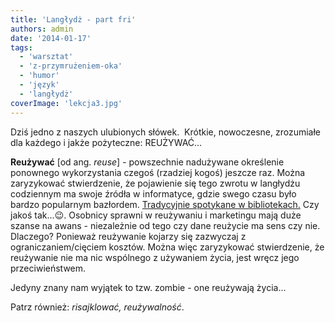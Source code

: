 ```yaml
---
title: 'Langłydż - part fri'
authors: admin
date: '2014-01-17'
tags:
  - 'warsztat'
  - 'z-przymrużeniem-oka'
  - 'humor'
  - 'język'
  - 'langłydż'
coverImage: 'lekcja3.jpg'
---
```


Dziś jedno z naszych ulubionych słówek.  Krótkie, nowoczesne, zrozumiałe dla
każdego i jakże pożyteczne: REUŻYWAĆ...

<!--truncate-->

**Reużywać** \[od ang. _reuse_\] - powszechnie nadużywane określenie ponownego
wykorzystania czegoś (rzadziej kogoś) jeszcze raz. Można zaryzykować
stwierdzenie, że pojawienie się tego zwrotu w langłydżu codziennym ma swoje
źródła w informatyce, gdzie swego czasu było bardzo popularnym bazłordem.
[Tradycyjnie spotykane w bibliotekach.](http://foldoc.org/reusability) Czy jakoś
tak...😉. Osobnicy sprawni w reużywaniu i marketingu mają duże szanse na awans -
niezależnie od tego czy dane reużycie ma sens czy nie. Dlaczego? Ponieważ
reużywanie kojarzy się zazwyczaj z ograniczaniem/cięciem kosztów. Można więc
zaryzykować stwierdzenie, że reużywanie nie ma nic wspólnego z używaniem życia,
jest wręcz jego przeciwieństwem.

Jedyny znany nam wyjątek to tzw. zombie - one reużywają życia...

Patrz również: _risajklować, reużywalność_.
